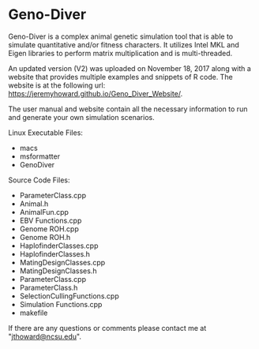 # Geno-Diver
Geno-Diver is a complex animal genetic simulation tool that is able to simulate quantitative and/or fitness characters. 
It utilizes Intel MKL and Eigen libraries to perform matrix multiplication and is multi-threaded.

An updated version (V2) was uploaded on November 18, 2017 along with a website that provides multiple examples and snippets of R code. The website is at the following url: https://jeremyhoward.github.io/Geno_Diver_Website/.

The user manual and website contain all the necessary information to run and generate your own simulation scenarios.

Linux Executable Files:
- macs
- msformatter
- GenoDiver

Source Code Files:
- ParameterClass.cpp
- Animal.h
- AnimalFun.cpp
- EBV Functions.cpp
- Genome ROH.cpp
- Genome ROH.h
- HaplofinderClasses.cpp
- HaplofinderClasses.h
- MatingDesignClasses.cpp
- MatingDesignClasses.h
- ParameterClass.cpp
- ParameterClass.h
- SelectionCullingFunctions.cpp 
- Simulation Functions.cpp
- makefile

If there are any questions or comments please contact me at "jthoward@ncsu.edu".







